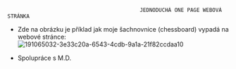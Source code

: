                                               JEDNODUCHÁ ONE PAGE WEBOVÁ STRÁNKA

- Zde na obrázku je příklad jak moje šachnovnice (chessboard) vypadá na webové stránce:  
![191065032-3e33c20a-6543-4cdb-9a1a-21f82ccdaa10](https://user-images.githubusercontent.com/90351003/191088611-2e7e8f3e-ac26-4e8e-abaa-abd987d36108.png)


- Spolupráce s M.D.
